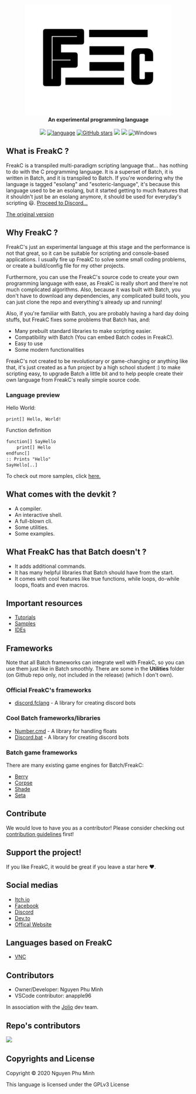 <div align="center">
  <img src="Resources/Branding/logo.png" />
  <br/>
  <b>An experimental programming language</b>
  <br/>
  <br/>
  <a href="https://github.com/FreakC-Foundation/FreakC/blob/master/LICENSE.md"><img src="https://img.shields.io/badge/license-GPLv3-blue.svg"/></a>
  <a href="https://github.com/FreakC-Foundation/FreakC/search?l=batchfile"><img alt="language" src="https://img.shields.io/badge/language-Batchfile-purple.svg"></a>
  <a href="https://github.com/FreakC-Foundation/FreakC/stargazers"><img alt="GitHub stars" src="https://img.shields.io/github/stars/FreakC-Foundation/FreakC?color=gold"></a>
  <a href="https://github.com/FreakC-Foundation/FreakC/blob/master/.github/CONTRIBUTING.md"><img src="https://img.shields.io/badge/PRs-welcome-brightgreen.svg"></a>
  <a href="https://discord.gg/eNwqK4APsD"><img src="https://img.shields.io/discord/845855288245878784.svg"/></a>
  <img alt="Windows" src="https://img.shields.io/static/v1?label=&message=Windows&color=0078D6&logo=Windows">
</div>

## What is FreakC ?
FreakC is a transpiled multi-paradigm scripting language that... has nothing to do with the C programming language. It is a superset of Batch, it is written in Batch, and it is transpiled to Batch. If you're wondering why the language is tagged "esolang" and "esoteric-language", it's because this language used to be an esolang, but it started getting to much features that it shouldn't just be an esolang anymore, it should be used for everyday's scripting 😃. <a href="https://discord.gg/eNwqK4APsD">Proceed to Discord...</a>

[The original version](https://github.com/FreakC-Foundation/Old-FreakC)

## Why FreakC ?
FreakC's just an experimental language at this stage and the performance is not that great, so it can be suitable for scripting and console-based applications. I usually fire up  FreakC to solve some small coding problems, or create a build/config file for my other projects. 

Furthermore, you can use the FreakC's source code to create your own programming language with ease, as FreakC is really short and there're not much complicated algorithms. Also, because it was built with Batch, you don't have to download any dependencies, any complicated build tools, you can just clone the repo and everything's already up and running!

Also, if you're familiar with Batch, you are probably having a hard day doing stuffs, but FreakC fixes some problems that Batch has, and:

* Many prebuilt standard libraries to make scripting easier.
* Compatibility with Batch (You can embed Batch codes in FreakC).
* Easy to use
* Some modern functionalities

FreakC's not created to be revolutionary or game-changing or anything like that, it's just created as a fun project by a high school student :) to make scripting easy, to upgrade Batch a little bit and to help people create their own language from FreakC's really simple source code.

### Language preview
Hello World:

    print[] Hello, World!

Function definition

    function[] SayHello
        print[] Hello
    endfunc[]
    :: Prints "Hello"
    SayHello[..]
    
To check out more samples, click <a href=https://github.com/FreakC-Foundation/FreakC/tree/master/Examples>here.</a>

## What comes with the devkit ?
* A compiler.
* An interactive shell.
* A full-blown cli.
* Some utilities.
* Some examples.

## What FreakC has that Batch doesn't ?
- It adds additional commands.
- It has many helpful libraries that Batch should have from the start.
- It comes with cool features like true functions, while loops, do-while loops, floats and even macros.

## Important resources
* [Tutorials](https://github.com/FreakC-Foundation/FreakC/blob/master/TUTORIAL.md)
* [Samples](https://github.com/FreakC-Foundation/FreakC/tree/master/Examples)
* [IDEs](IDE.md)

## Frameworks
Note that all Batch frameworks can integrate well with FreakC, so you can use them just like in Batch smoothly. There are some in the **Utilities** folder (on Github repo only, not included in the release) (which I don't own).

### Official FreakC's frameworks
* <a href="https://github.com/FreakC-Foundation/discord.fclang">discord.fclang</a> - A library for creating discord bots

### Cool Batch frameworks/libraries
* <a href="https://github.com/timlg07/Number.cmd">Number.cmd</a> - A library for handling floats
* <a href="https://github.com/mininmobile/discord.bat">Discord.bat</a> - A library for creating discord bots

### Batch game frameworks
There are many existing game engines for Batch/FreakC:

* <a href="https://github.com/Berry2460/cmd-berryengine">Berry</a>
* <a href="https://github.com/nguyenphuminh/Corpse">Corpse</a>
* <a href="https://github.com/Berry2460/shade_engine">Shade</a>
* <a href="https://github.com/Honguito98/Seta-Engine-for-Batch-games">Seta</a>

## Contribute
We would love to have you as a contributor! Please consider checking out [contribution guidelines](https://github.com/FreakC-Foundation/FreakC/blob/master/.github/CONTRIBUTING.md) first!

## Support the project!
If you like FreakC, it would be great if you leave a star here ❤️.

## Social medias
* <a href="https://npmgames.itch.io/freakc">Itch.io</a>
* <a href="https://www.facebook.com/FreakC-Programming-Language-111425377421861">Facebook</a>
* <a href="https://discord.gg/eNwqK4APsD">Discord</a>
* <a href="https://dev.to/freakcdev297/freakc-the-esolang-that-can-do-stuffs-3f9c">Dev.to</a>
* <a href="https://freakc-foundation.github.io/">Offical Website</a>

## Languages based on FreakC
* <a href="https://github.com/nguyenphuminh/VNC">VNC</a>

## Contributors
* Owner/Developer: Nguyen Phu Minh
* VSCode contributor: anapple96

In association with the <a href="https://github.com/joliorg">Jolio</a> dev team.

## Repo's contributors
<a href="https://github.com/FreakC-Foundation/FreakC/graphs/contributors">
  <img src="https://contrib.rocks/image?repo=FreakC-Foundation/FreakC" />
</a>

## Copyrights and License
Copyright © 2020 Nguyen Phu Minh

This language is licensed under the GPLv3 License
